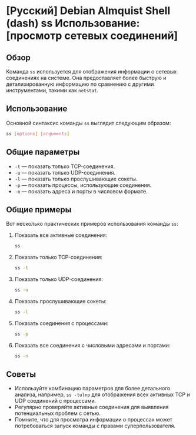 # [Русский] Debian Almquist Shell (dash) ss Использование: [просмотр сетевых соединений]

## Обзор
Команда `ss` используется для отображения информации о сетевых соединениях на системе. Она предоставляет более быструю и детализированную информацию по сравнению с другими инструментами, такими как `netstat`.

## Использование
Основной синтаксис команды `ss` выглядит следующим образом:

```bash
ss [options] [arguments]
```

## Общие параметры
- `-t` — показать только TCP-соединения.
- `-u` — показать только UDP-соединения.
- `-l` — показать только прослушивающие сокеты.
- `-p` — показать процессы, использующие соединения.
- `-n` — показать адреса и порты в числовом формате.

## Общие примеры
Вот несколько практических примеров использования команды `ss`:

1. Показать все активные соединения:
   ```bash
   ss
   ```

2. Показать только TCP-соединения:
   ```bash
   ss -t
   ```

3. Показать только UDP-соединения:
   ```bash
   ss -u
   ```

4. Показать прослушивающие сокеты:
   ```bash
   ss -l
   ```

5. Показать соединения с процессами:
   ```bash
   ss -p
   ```

6. Показать все соединения с числовыми адресами и портами:
   ```bash
   ss -n
   ```

## Советы
- Используйте комбинацию параметров для более детального анализа, например, `ss -tulnp` для отображения всех активных TCP и UDP соединений с процессами.
- Регулярно проверяйте активные соединения для выявления потенциальных проблем с сетью.
- Помните, что для просмотра информации о процессах может потребоваться запуск команды с правами суперпользователя.